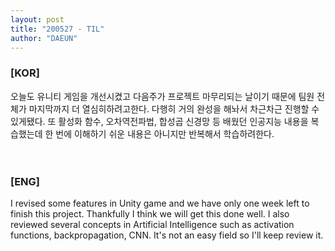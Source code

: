 ```yaml
---
layout: post
title: "200527 - TIL"
author: "DAEUN"
---
```


### [KOR]
오늘도 유니티 게임을 개선시켰고 다음주가 프로젝트 마무리되는 날이기 때문에 팀원 전체가 마지막까지 더 열심히하려고한다. 다행히 거의 완성을 해놔서 차근차근 진행할 수 있게됐다. 또 활성화 함수, 오차역전파법, 합성곱 신경망 등 배웠던 인공지능 내용을 복습했는데 한 번에 이해하기 쉬운 내용은 아니지만 반복해서 학습하려한다.
<br><br><br>
### [ENG]
I revised some features in Unity game and we have only one week left to finish this project. Thankfully I think we will get this done well. I also reviewed several concepts in Artificial Intelligence such as activation functions, backpropagation, CNN. It's not an easy field so I'll keep review it.